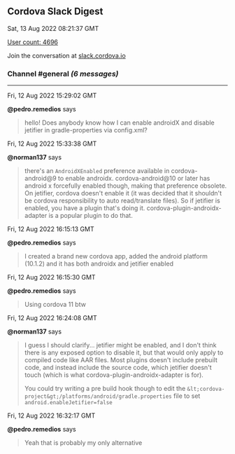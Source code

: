 ## Cordova Slack Digest
Sat, 13 Aug 2022 08:21:37 GMT

[User count: 4696](https://cordova.slack.com/)


Join the conversation at [slack.cordova.io](http://slack.cordova.io/)

### __Channel #general__ _(6 messages)_
---

Fri, 12 Aug 2022 15:29:02 GMT

__@pedro.remedios__ says 
> hello! Does anybody know how I can enable androidX and disable jetifier in gradle-properties via config.xml?
> 

Fri, 12 Aug 2022 15:33:38 GMT

__@norman137__ says 
> there's an `AndroidXEnabled` preference available in cordova-android@9 to enable androidx. cordova-android@10 or later has android x forcefully enabled though, making that preference obsolete. On jetifier, cordova doesn't enable it (it was decided that it shouldn't be cordova responsibility to auto read/translate files). So if jetifier is enabled, you have a plugin that's doing it. cordova-plugin-androidx-adapter is a popular plugin to do that.
> 

Fri, 12 Aug 2022 16:15:13 GMT

__@pedro.remedios__ says 
> I created a brand new cordova app, added the android platform (10.1.2) and it has both androidx and jetifier enabled
> 

Fri, 12 Aug 2022 16:15:30 GMT

__@pedro.remedios__ says 
> Using cordova 11 btw
> 

Fri, 12 Aug 2022 16:24:08 GMT

__@norman137__ says 
> I guess I should clarify... jetifier might be enabled, and I don't think there is any exposed option to disable it, but that would only apply to compiled code like AAR files. Most plugins doesn't include prebuilt code, and instead include the source code, which jetifier doesn't touch (which is what cordova-plugin-androidx-adapter is for).
> 
> You could try writing a pre build hook though to edit the `&lt;cordova-project&gt;/platforms/android/gradle.properties` file to set `android.enableJetifier=false`
> 

Fri, 12 Aug 2022 16:32:17 GMT

__@pedro.remedios__ says 
> Yeah that is probably my only alternative
> 
